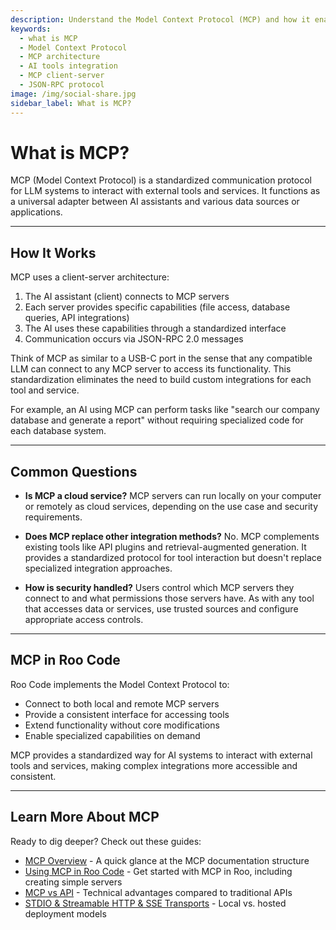 ```yaml
---
description: Understand the Model Context Protocol (MCP) and how it enables AI systems to interact with external tools. Learn about MCP architecture and benefits.
keywords:
  - what is MCP
  - Model Context Protocol
  - MCP architecture
  - AI tools integration
  - MCP client-server
  - JSON-RPC protocol
image: /img/social-share.jpg
sidebar_label: What is MCP?
---
```


# What is MCP?

MCP (Model Context Protocol) is a standardized communication protocol for LLM systems to interact with external tools and services. It functions as a universal adapter between AI assistants and various data sources or applications.

---

## How It Works

MCP uses a client-server architecture:

1. The AI assistant (client) connects to MCP servers
2. Each server provides specific capabilities (file access, database queries, API integrations)
3. The AI uses these capabilities through a standardized interface
4. Communication occurs via JSON-RPC 2.0 messages

Think of MCP as similar to a USB-C port in the sense that any compatible LLM can connect to any MCP server to access its functionality. This standardization eliminates the need to build custom integrations for each tool and service.

For example, an AI using MCP can perform tasks like "search our company database and generate a report" without requiring specialized code for each database system.

---

## Common Questions

- **Is MCP a cloud service?** MCP servers can run locally on your computer or remotely as cloud services, depending on the use case and security requirements.

- **Does MCP replace other integration methods?** No. MCP complements existing tools like API plugins and retrieval-augmented generation. It provides a standardized protocol for tool interaction but doesn't replace specialized integration approaches.

- **How is security handled?** Users control which MCP servers they connect to and what permissions those servers have. As with any tool that accesses data or services, use trusted sources and configure appropriate access controls.

---

## MCP in Roo Code

Roo Code implements the Model Context Protocol to:

- Connect to both local and remote MCP servers
- Provide a consistent interface for accessing tools
- Extend functionality without core modifications
- Enable specialized capabilities on demand

MCP provides a standardized way for AI systems to interact with external tools and services, making complex integrations more accessible and consistent.

---

## Learn More About MCP

Ready to dig deeper? Check out these guides:

- [MCP Overview](/features/mcp/overview) - A quick glance at the MCP documentation structure
- [Using MCP in Roo Code](/features/mcp/using-mcp-in-roo) - Get started with MCP in Roo, including creating simple servers
- [MCP vs API](/features/mcp/mcp-vs-api) - Technical advantages compared to traditional APIs
- [STDIO & Streamable HTTP & SSE Transports](/features/mcp/server-transports) - Local vs. hosted deployment models